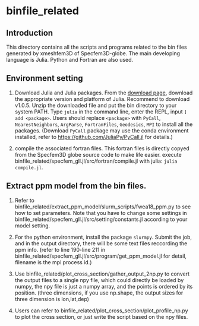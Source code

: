 # binfile_related

## Introduction

This directory contains all the scripts and programs related to the bin files generated by xmeshfem3D of Specfem3D-globe. The main developing language is Julia. Python and Fortran are also used.

## Environment setting

1. Download Julia and Julia packages. From the [download page](interp-17bfee0d8bbe6595bc8501fc9a33fa7b3b2b26b2-2019-09-15.4333611.err), download the appropriate version and platform of Julia. Recommend to download v1.0.5. Unzip the downloaded file and put the bin directory to your system PATH. Type `julia` in the command line, enter the REPL, input `] add <package>`. Users should replace `<package>` with `PyCall`, `NearestNeighbors`, `ArgParse`, `FortranFiles`, `Geodesics`, `MPI` to install all the packages. (Download `PyCall` package may use the conda environment installed, refer to https://github.com/JuliaPy/PyCall.jl for details.)

2. compile the associated fortran files. This fortran files is directly copyed from the Specfem3D globe source code to make life easier. execute binfile_related/specfem_gll.jl/src/fortran/compile.jl with julia: `julia compile.jl`.

## Extract ppm model from the bin files.

1. Refer to binfile_related/extract_ppm_model/slurm_scripts/fwea18_ppm.py to see how to set parameters. Note that you have to change some settings in binfile_related/specfem_gll.jl/src/setting/constants.jl according to your model setting.

2. For the python environment, install the package `slurmpy`. Submit the job, and in the output directory, there will be some text files reccording the ppm info. (refer to line 190-line 211 in binfile_related/specfem_gll.jl/src/program/get_ppm_model.jl for detail, filename is the mpi process id.)

3. Use binfile_related/plot_cross_section/gather_output_2np.py to convert the output files to a single npy file, which could directly be loaded by numpy, the npy file is just a numpy array, and the points is ordered by its position. (three dimensions, if you use np.shape, the output sizes for three dimension is lon,lat,dep)

4. Users can refer to binfile_related/plot_cross_section/plot_profile_np.py to plot the cross section, or just write the script based on the npy files.
